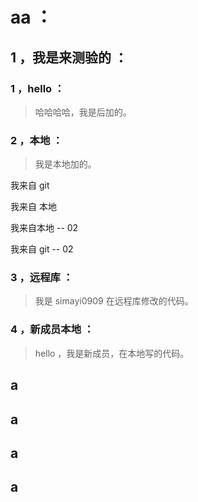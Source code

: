 # aa ：

## 1 ，我是来测验的 ：

### 1 ，hello ：

> 哈哈哈哈，我是后加的。

### 2 ，本地 ：

> 我是本地加的。


我来自 git

我来自 本地

我来自本地 -- 02

我来自 git -- 02

### 3 ，远程库 ：

> 我是 simayi0909 在远程库修改的代码。

### 4 ，新成员本地 ：

> hello ，我是新成员，在本地写的代码。























## a

## a

## a

## a

